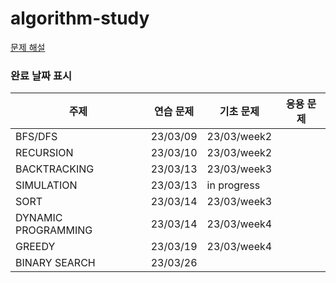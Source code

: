 # algorithm-study

[문제 해설](https://github.com/moon-zzyy/algorithm-study)

### 완료 날짜 표시
| 주제                  | 연습 문제    | 기초 문제       | 응용 문제 |
|---------------------|----------|-------------|-------|
| BFS/DFS             | 23/03/09 | 23/03/week2 |       |
| RECURSION           | 23/03/10 | 23/03/week2 |       |
| BACKTRACKING        | 23/03/13 | 23/03/week3 |       |
| SIMULATION          | 23/03/13 | in progress |       |
| SORT                | 23/03/14 | 23/03/week3 |       |
| DYNAMIC PROGRAMMING | 23/03/14 | 23/03/week4 |       |
| GREEDY              | 23/03/19 | 23/03/week4 |       |
| BINARY SEARCH       | 23/03/26 |             |       |